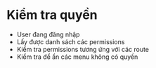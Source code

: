 # Kiểm tra quyền

- User đang đăng nhập
- Lấy được danh sách các permissions
- Kiểm tra permissions tương ứng với các route
- Kiểm tra để ẩn các menu không có quyền
